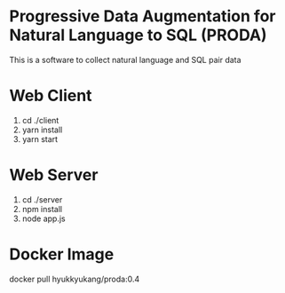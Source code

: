 # Progressive Data Augmentation for Natural Language to SQL (PRODA)

This is a software to collect natural language and SQL pair data

# Web Client
1. cd ./client
2. yarn install
3. yarn start

# Web Server
1. cd ./server
2. npm install
3. node app.js


# Docker Image
docker pull hyukkyukang/proda:0.4